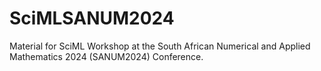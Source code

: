 # SciMLSANUM2024
Material for SciML Workshop at the South African Numerical and Applied Mathematics 2024 (SANUM2024) Conference.

